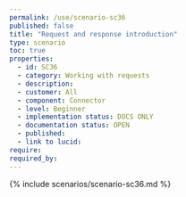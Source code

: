 ```yaml
---
permalink: /use/scenario-sc36
published: false
title: "Request and response introduction"
type: scenario
toc: true
properties:
  - id: SC36
  - category: Working with requests
  - description:
  - customer: All
  - component: Connector
  - level: Beginner
  - implementation status: DOCS ONLY
  - documentation status: OPEN
  - published:
  - link to lucid:
require:
required_by:
---
```


{% include scenarios/scenario-sc36.md %}
